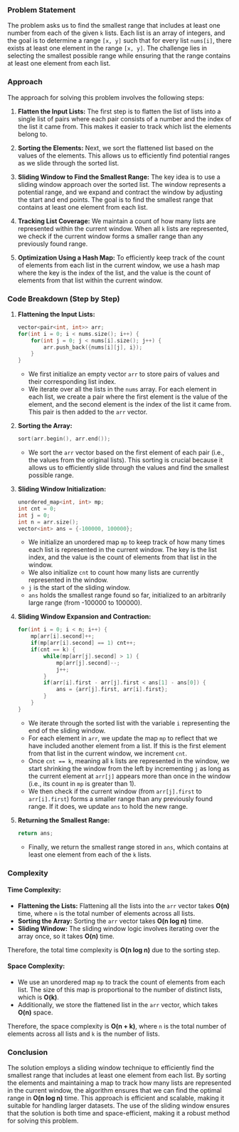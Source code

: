 ### Problem Statement

The problem asks us to find the smallest range that includes at least one number from each of the given `k` lists. Each list is an array of integers, and the goal is to determine a range `[x, y]` such that for every list `nums[i]`, there exists at least one element in the range `[x, y]`. The challenge lies in selecting the smallest possible range while ensuring that the range contains at least one element from each list.

### Approach

The approach for solving this problem involves the following steps:

1. **Flatten the Input Lists:** 
   The first step is to flatten the list of lists into a single list of pairs where each pair consists of a number and the index of the list it came from. This makes it easier to track which list the elements belong to.

2. **Sorting the Elements:**
   Next, we sort the flattened list based on the values of the elements. This allows us to efficiently find potential ranges as we slide through the sorted list.

3. **Sliding Window to Find the Smallest Range:**
   The key idea is to use a sliding window approach over the sorted list. The window represents a potential range, and we expand and contract the window by adjusting the start and end points. The goal is to find the smallest range that contains at least one element from each list.

4. **Tracking List Coverage:**
   We maintain a count of how many lists are represented within the current window. When all `k` lists are represented, we check if the current window forms a smaller range than any previously found range.

5. **Optimization Using a Hash Map:**
   To efficiently keep track of the count of elements from each list in the current window, we use a hash map where the key is the index of the list, and the value is the count of elements from that list within the current window.

### Code Breakdown (Step by Step)

1. **Flattening the Input Lists:**
   ```cpp
   vector<pair<int, int>> arr;
   for(int i = 0; i < nums.size(); i++) {
       for(int j = 0; j < nums[i].size(); j++) {
           arr.push_back({nums[i][j], i});
       }
   }
   ```
   - We first initialize an empty vector `arr` to store pairs of values and their corresponding list index.
   - We iterate over all the lists in the `nums` array. For each element in each list, we create a pair where the first element is the value of the element, and the second element is the index of the list it came from. This pair is then added to the `arr` vector.

2. **Sorting the Array:**
   ```cpp
   sort(arr.begin(), arr.end());
   ```
   - We sort the `arr` vector based on the first element of each pair (i.e., the values from the original lists). This sorting is crucial because it allows us to efficiently slide through the values and find the smallest possible range.

3. **Sliding Window Initialization:**
   ```cpp
   unordered_map<int, int> mp;
   int cnt = 0;
   int j = 0;
   int n = arr.size();
   vector<int> ans = {-100000, 100000};
   ```
   - We initialize an unordered map `mp` to keep track of how many times each list is represented in the current window. The key is the list index, and the value is the count of elements from that list in the window.
   - We also initialize `cnt` to count how many lists are currently represented in the window.
   - `j` is the start of the sliding window.
   - `ans` holds the smallest range found so far, initialized to an arbitrarily large range (from -100000 to 100000).

4. **Sliding Window Expansion and Contraction:**
   ```cpp
   for(int i = 0; i < n; i++) {
       mp[arr[i].second]++;
       if(mp[arr[i].second] == 1) cnt++;
       if(cnt == k) {
           while(mp[arr[j].second] > 1) {
               mp[arr[j].second]--;
               j++;
           }                
           if(arr[i].first - arr[j].first < ans[1] - ans[0]) {
               ans = {arr[j].first, arr[i].first};
           }
       }
   }
   ```
   - We iterate through the sorted list with the variable `i` representing the end of the sliding window.
   - For each element in `arr`, we update the map `mp` to reflect that we have included another element from a list. If this is the first element from that list in the current window, we increment `cnt`.
   - Once `cnt == k`, meaning all `k` lists are represented in the window, we start shrinking the window from the left by incrementing `j` as long as the current element at `arr[j]` appears more than once in the window (i.e., its count in `mp` is greater than 1).
   - We then check if the current window (from `arr[j].first` to `arr[i].first`) forms a smaller range than any previously found range. If it does, we update `ans` to hold the new range.

5. **Returning the Smallest Range:**
   ```cpp
   return ans;
   ```
   - Finally, we return the smallest range stored in `ans`, which contains at least one element from each of the `k` lists.

### Complexity

#### Time Complexity:
- **Flattening the Lists:** Flattening all the lists into the `arr` vector takes **O(n)** time, where `n` is the total number of elements across all lists.
- **Sorting the Array:** Sorting the `arr` vector takes **O(n log n)** time.
- **Sliding Window:** The sliding window logic involves iterating over the array once, so it takes **O(n)** time.

Therefore, the total time complexity is **O(n log n)** due to the sorting step.

#### Space Complexity:
- We use an unordered map `mp` to track the count of elements from each list. The size of this map is proportional to the number of distinct lists, which is **O(k)**.
- Additionally, we store the flattened list in the `arr` vector, which takes **O(n)** space.

Therefore, the space complexity is **O(n + k)**, where `n` is the total number of elements across all lists and `k` is the number of lists.

### Conclusion

The solution employs a sliding window technique to efficiently find the smallest range that includes at least one element from each list. By sorting the elements and maintaining a map to track how many lists are represented in the current window, the algorithm ensures that we can find the optimal range in **O(n log n)** time. This approach is efficient and scalable, making it suitable for handling larger datasets. The use of the sliding window ensures that the solution is both time and space-efficient, making it a robust method for solving this problem.